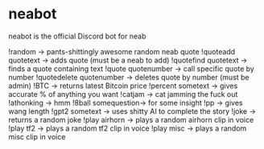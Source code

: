 # neabot
neabot is the official Discord bot for neab

!random -> pants-shittingly awesome random neab quote
!quoteadd quotetext  -> adds quote (must be a neab to add)
!quotefind quotetext -> finds a quote containing text
!quote quotenumber -> call specific quote by number
!quotedelete quotenumber -> deletes quote by number (must be admin)
!BTC -> returns latest Bitcoin price
!percent sometext -> gives accurate % of anything you want
!catjam -> cat jamming the fuck out
!athonking -> hmm
!8ball somequestion-> for some insight
!pp -> gives wang length
!gpt2 sometext -> uses shitty AI to complete the story
!joke -> returns a random joke
!play airhorn -> plays a random airhorn clip in voice
!play tf2 -> plays a random tf2 clip in voice
!play misc -> plays a random misc clip in voice        

